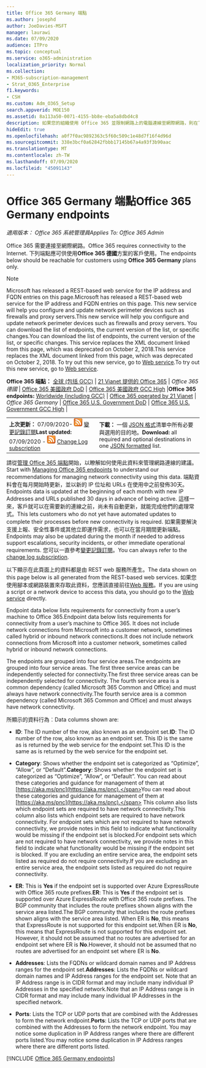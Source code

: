 ```yaml
---
title: Office 365 Germany 端點
ms.author: josephd
author: JoeDavies-MSFT
manager: laurawi
ms.date: 07/09/2020
audience: ITPro
ms.topic: conceptual
ms.service: o365-administration
localization_priority: Normal
ms.collection:
- M365-subscription-management
- Strat_O365_Enterprise
f1.keywords:
- CSH
ms.custom: Adm_O365_Setup
search.appverid: MOE150
ms.assetid: 8a113a50-0071-4155-bb8e-eba5a8dbd4c8
description: 如果您的組織使用 Office 365 並限制網路上的電腦連線至網際網路，則在下列情況下，您將會發現應該包含在輸出允許清單中的端點 (Fqdn、埠、URLs 及 IPv4 和 IPv6 位址) 範圍，以確保您的電腦可以成功使用 Office 365。
hideEdit: true
ms.openlocfilehash: a0f7f0ac9892363c5f60c509c1e48d7f16f4d96d
ms.sourcegitcommit: 338e3bcf0a62842fbbb17145b67a4a93f3b90aac
ms.translationtype: MT
ms.contentlocale: zh-TW
ms.lasthandoff: 07/09/2020
ms.locfileid: "45091143"
---
```

# <a name="office-365-germany-endpoints"></a><span data-ttu-id="e2cd6-103">Office 365 Germany 端點</span><span class="sxs-lookup"><span data-stu-id="e2cd6-103">Office 365 Germany endpoints</span></span>

 <span data-ttu-id="e2cd6-104">*適用版本： Office 365 系統管理員*</span><span class="sxs-lookup"><span data-stu-id="e2cd6-104">*Applies To: Office 365 Admin*</span></span>

<span data-ttu-id="e2cd6-105">Office 365 需要連接至網際網路。</span><span class="sxs-lookup"><span data-stu-id="e2cd6-105">Office 365 requires connectivity to the Internet.</span></span> <span data-ttu-id="e2cd6-106">下列端點應可供使用**Office 365 德國**方案的客戶使用。</span><span class="sxs-lookup"><span data-stu-id="e2cd6-106">The endpoints below should be reachable for customers using **Office 365 Germany** plans only.</span></span>
  
> [!NOTE]
> <span data-ttu-id="e2cd6-107">Microsoft has released a REST-based web service for the IP address and FQDN entries on this page.</span><span class="sxs-lookup"><span data-stu-id="e2cd6-107">Microsoft has released a REST-based web service for the IP address and FQDN entries on this page.</span></span> <span data-ttu-id="e2cd6-108">This new service will help you configure and update network perimeter devices such as firewalls and proxy servers.</span><span class="sxs-lookup"><span data-stu-id="e2cd6-108">This new service will help you configure and update network perimeter devices such as firewalls and proxy servers.</span></span> <span data-ttu-id="e2cd6-109">You can download the list of endpoints, the current version of the list, or specific changes.</span><span class="sxs-lookup"><span data-stu-id="e2cd6-109">You can download the list of endpoints, the current version of the list, or specific changes.</span></span> <span data-ttu-id="e2cd6-110">This service replaces the XML document linked from this page, which was deprecated on October 2, 2018.</span><span class="sxs-lookup"><span data-stu-id="e2cd6-110">This service replaces the XML document linked from this page, which was deprecated on October 2, 2018.</span></span> <span data-ttu-id="e2cd6-111">To try out this new service, go to [Web service](office-365-ip-web-service.md).</span><span class="sxs-lookup"><span data-stu-id="e2cd6-111">To try out this new service, go to [Web service](office-365-ip-web-service.md).</span></span>
 
 <span data-ttu-id="e2cd6-112">**Office 365 端點：** [全球 (包括 GCC)](urls-and-ip-address-ranges.md)  | [21 Vianet 提供的 Office 365](urls-and-ip-address-ranges-21vianet.md)  | *Office 365 德國* |  [Office 365 美國政府 DoD](office-365-u-s-government-dod-endpoints.md) | [Office 365 美國政府 GCC High](office-365-u-s-government-gcc-high-endpoints.md)  |</span><span class="sxs-lookup"><span data-stu-id="e2cd6-112">**Office 365 endpoints:** [Worldwide (including GCC)](urls-and-ip-address-ranges.md)  | [Office 365 operated by 21 Vianet](urls-and-ip-address-ranges-21vianet.md)  | *Office 365 Germany* | [Office 365 U.S. Government DoD](office-365-u-s-government-dod-endpoints.md) | [Office 365 U.S. Government GCC High](office-365-u-s-government-gcc-high-endpoints.md)  |</span></span>
  
|||
|:-----|:-----|
|<span data-ttu-id="e2cd6-113">**上次更新：** 07/09/2020- ![ RSS ](media/5dc6bb29-25db-4f44-9580-77c735492c4b.png) [變更記錄訂閱](https://endpoints.office.com/version/Germany?allversions=true&format=rss&clientrequestid=b10c5ed1-bad1-445f-b386-b919946339a7)</span><span class="sxs-lookup"><span data-stu-id="e2cd6-113">**Last updated:** 07/09/2020 - ![RSS](media/5dc6bb29-25db-4f44-9580-77c735492c4b.png) [Change Log subscription](https://endpoints.office.com/version/Germany?allversions=true&format=rss&clientrequestid=b10c5ed1-bad1-445f-b386-b919946339a7)</span></span> |<span data-ttu-id="e2cd6-114">**下載：** 一個 [JSON 格式](https://endpoints.office.com/endpoints/Germany?clientrequestid=b10c5ed1-bad1-445f-b386-b919946339a7)清單中所有必要與選用的目的地。</span><span class="sxs-lookup"><span data-stu-id="e2cd6-114">**Download:** all required and optional destinations in one [JSON formatted](https://endpoints.office.com/endpoints/Germany?clientrequestid=b10c5ed1-bad1-445f-b386-b919946339a7) list.</span></span>  <br/> |

<span data-ttu-id="e2cd6-115">請從[管理 Office 365 端點](managing-office-365-endpoints.md)開始，以瞭解如何使用此資料來管理網路連線的建議。</span><span class="sxs-lookup"><span data-stu-id="e2cd6-115">Start with [Managing Office 365 endpoints](managing-office-365-endpoints.md) to understand our recommendations for managing network connectivity using this data.</span></span> <span data-ttu-id="e2cd6-116">端點資料會在每月開始時更新，並以新的 IP 位址和 URLs 在使用中之前發佈30天。</span><span class="sxs-lookup"><span data-stu-id="e2cd6-116">Endpoints data is updated at the beginning of each month with new IP Addresses and URLs published 30 days in advance of being active.</span></span> <span data-ttu-id="e2cd6-117">這樣一來，客戶就可以在需要新的連線之前，尚未有自動更新，就能完成他們的處理常式。</span><span class="sxs-lookup"><span data-stu-id="e2cd6-117">This lets customers who do not yet have automated updates to complete their processes before new connectivity is required.</span></span> <span data-ttu-id="e2cd6-118">如果需要解決支援上報、安全性事件或其他立即運作需求，也可以在當月期間更新端點。</span><span class="sxs-lookup"><span data-stu-id="e2cd6-118">Endpoints may also be updated during the month if needed to address support escalations, security incidents, or other immediate operational requirements.</span></span> <span data-ttu-id="e2cd6-119">您可以一直參考[變更記錄訂閱](https://endpoints.office.com/version/Germany?allversions=true&format=rss&clientrequestid=b10c5ed1-bad1-445f-b386-b919946339a7)。</span><span class="sxs-lookup"><span data-stu-id="e2cd6-119">You can always refer to the [change log subscription](https://endpoints.office.com/version/Germany?allversions=true&format=rss&clientrequestid=b10c5ed1-bad1-445f-b386-b919946339a7).</span></span>

<span data-ttu-id="e2cd6-120">以下顯示在此頁面上的資料都是由 REST web 服務所產生。</span><span class="sxs-lookup"><span data-stu-id="e2cd6-120">The data shown on this page below is all generated from the REST-based web services.</span></span> <span data-ttu-id="e2cd6-121">如果您使用腳本或網路裝置來存取此資料，您應該直接前往[Web 服務](office-365-ip-web-service.md)。</span><span class="sxs-lookup"><span data-stu-id="e2cd6-121">If you are using a script or a network device to access this data, you should go to the [Web service](office-365-ip-web-service.md) directly.</span></span>

<span data-ttu-id="e2cd6-122">Endpoint data below lists requirements for connectivity from a user’s machine to Office 365.</span><span class="sxs-lookup"><span data-stu-id="e2cd6-122">Endpoint data below lists requirements for connectivity from a user’s machine to Office 365.</span></span> <span data-ttu-id="e2cd6-123">It does not include network connections from Microsoft into a customer network, sometimes called hybrid or inbound network connections.</span><span class="sxs-lookup"><span data-stu-id="e2cd6-123">It does not include network connections from Microsoft into a customer network, sometimes called hybrid or inbound network connections.</span></span>

<span data-ttu-id="e2cd6-124">The endpoints are grouped into four service areas.</span><span class="sxs-lookup"><span data-stu-id="e2cd6-124">The endpoints are grouped into four service areas.</span></span> <span data-ttu-id="e2cd6-125">The first three service areas can be independently selected for connectivity.</span><span class="sxs-lookup"><span data-stu-id="e2cd6-125">The first three service areas can be independently selected for connectivity.</span></span> <span data-ttu-id="e2cd6-126">The fourth service area is a common dependency (called Microsoft 365 Common and Office) and must always have network connectivity.</span><span class="sxs-lookup"><span data-stu-id="e2cd6-126">The fourth service area is a common dependency (called Microsoft 365 Common and Office) and must always have network connectivity.</span></span>

<span data-ttu-id="e2cd6-127">所顯示的資料行為︰</span><span class="sxs-lookup"><span data-stu-id="e2cd6-127">Data columns shown are:</span></span>

- <span data-ttu-id="e2cd6-128">**ID**: The ID number of the row, also known as an endpoint set.</span><span class="sxs-lookup"><span data-stu-id="e2cd6-128">**ID**: The ID number of the row, also known as an endpoint set.</span></span> <span data-ttu-id="e2cd6-129">This ID is the same as is returned by the web service for the endpoint set.</span><span class="sxs-lookup"><span data-stu-id="e2cd6-129">This ID is the same as is returned by the web service for the endpoint set.</span></span>

- <span data-ttu-id="e2cd6-130">**Category**: Shows whether the endpoint set is categorized as “Optimize”, “Allow”, or “Default”.</span><span class="sxs-lookup"><span data-stu-id="e2cd6-130">**Category**: Shows whether the endpoint set is categorized as “Optimize”, “Allow”, or “Default”.</span></span> <span data-ttu-id="e2cd6-131">You can read about these categories and guidance for management of them at [https://aka.ms/pnc](https://aka.ms/pnc).</span><span class="sxs-lookup"><span data-stu-id="e2cd6-131">You can read about these categories and guidance for management of them at [https://aka.ms/pnc](https://aka.ms/pnc).</span></span> <span data-ttu-id="e2cd6-132">This column also lists which endpoint sets are required to have network connectivity.</span><span class="sxs-lookup"><span data-stu-id="e2cd6-132">This column also lists which endpoint sets are required to have network connectivity.</span></span> <span data-ttu-id="e2cd6-133">For endpoint sets which are not required to have network connectivity, we provide notes in this field to indicate what functionality would be missing if the endpoint set is blocked.</span><span class="sxs-lookup"><span data-stu-id="e2cd6-133">For endpoint sets which are not required to have network connectivity, we provide notes in this field to indicate what functionality would be missing if the endpoint set is blocked.</span></span> <span data-ttu-id="e2cd6-134">If you are excluding an entire service area, the endpoint sets listed as required do not require connectivity.</span><span class="sxs-lookup"><span data-stu-id="e2cd6-134">If you are excluding an entire service area, the endpoint sets listed as required do not require connectivity.</span></span>

- <span data-ttu-id="e2cd6-135">**ER**: This is **Yes** if the endpoint set is supported over Azure ExpressRoute with Office 365 route prefixes.</span><span class="sxs-lookup"><span data-stu-id="e2cd6-135">**ER**: This is **Yes** if the endpoint set is supported over Azure ExpressRoute with Office 365 route prefixes.</span></span> <span data-ttu-id="e2cd6-136">The BGP community that includes the route prefixes shown aligns with the service area listed.</span><span class="sxs-lookup"><span data-stu-id="e2cd6-136">The BGP community that includes the route prefixes shown aligns with the service area listed.</span></span> <span data-ttu-id="e2cd6-137">When ER is **No**, this means that ExpressRoute is not supported for this endpoint set.</span><span class="sxs-lookup"><span data-stu-id="e2cd6-137">When ER is **No**, this means that ExpressRoute is not supported for this endpoint set.</span></span> <span data-ttu-id="e2cd6-138">However, it should not be assumed that no routes are advertised for an endpoint set where ER is **No**.</span><span class="sxs-lookup"><span data-stu-id="e2cd6-138">However, it should not be assumed that no routes are advertised for an endpoint set where ER is **No**.</span></span>

- <span data-ttu-id="e2cd6-139">**Addresses**: Lists the FQDNs or wildcard domain names and IP Address ranges for the endpoint set.</span><span class="sxs-lookup"><span data-stu-id="e2cd6-139">**Addresses**: Lists the FQDNs or wildcard domain names and IP Address ranges for the endpoint set.</span></span> <span data-ttu-id="e2cd6-140">Note that an IP Address range is in CIDR format and may include many individual IP Addresses in the specified network.</span><span class="sxs-lookup"><span data-stu-id="e2cd6-140">Note that an IP Address range is in CIDR format and may include many individual IP Addresses in the specified network.</span></span>
 
- <span data-ttu-id="e2cd6-141">**Ports**: Lists the TCP or UDP ports that are combined with the Addresses to form the network endpoint.</span><span class="sxs-lookup"><span data-stu-id="e2cd6-141">**Ports**: Lists the TCP or UDP ports that are combined with the Addresses to form the network endpoint.</span></span> <span data-ttu-id="e2cd6-142">You may notice some duplication in IP Address ranges where there are different ports listed.</span><span class="sxs-lookup"><span data-stu-id="e2cd6-142">You may notice some duplication in IP Address ranges where there are different ports listed.</span></span>

[!INCLUDE [Office 365 Germany endpoints](./includes/office-365-germany-endpoints.md)]

 

